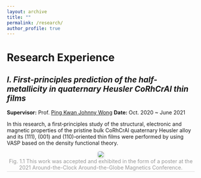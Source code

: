 ```yaml
---
layout: archive
title: ""
permalink: /research/
author_profile: true
---
```


# Research Experience

## *I. First-principles prediction of the half-metallicity in quaternary Heusler CoRhCrAl thin films*
**Supervisor:** Prof. [Ping Kwan Johnny Wong](https://teacher.nwpu.edu.cn/xunyijie.html)
**Date:** Oct. 2020 ~ June 2021

In this research, a first‑principles study of the structural, electronic and magnetic properties of the pristine bulk CoRhCrAl quaternary Heusler alloy and its (111),
(001) and (110)‑oriented thin films were performed by using VASP based on the density functional theory. 

<center>
    <img style = "
        border-radius: 0.3125em;
        box-shadow: 0 2px 4px 0 rgba(34,36,38,.12),0 2px 10px 0 rgba(34,36,38,.08);" 
        src = "../images/research/2022/poster.jpg" >
    <br>
    <div style = "
        color: orange;
        border-bottom: 1px solid #d9d9d9;
        display: inline-block;
        color: #999;
        padding: 2px;">
        Fig. 1.1 This work was accepted and exhibited in the form of a poster at the 2021 Around-the-Clock Around-the-Globe Magnetics Conference.
    </div>
    <p> </p>
</center>

